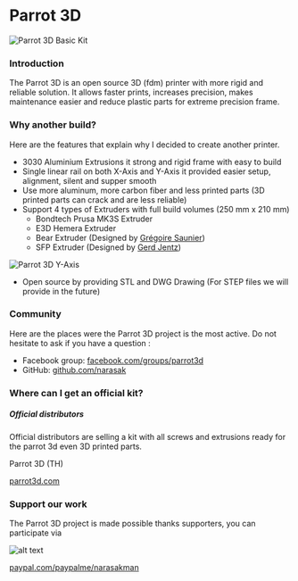 # Parrot 3D
![Parrot 3D Basic Kit](https://github.com/narasak/parrot_3d/blob/master/img/Parrot_3D_Basic_Kit.jpg?raw=true)

### Introduction
The Parrot 3D is an open source 3D (fdm) printer with more rigid and reliable solution. It allows faster prints, increases precision, makes maintenance easier and reduce plastic parts for extreme precision frame.

### Why another build?
Here are the features that explain why I decided to create another printer.

* 3030 Aluminium Extrusions it strong and rigid frame with easy to build
* Single linear rail on both X-Axis and Y-Axis it provided easier setup, alignment, silent and supper smooth
* Use more aluminum, more carbon fiber and less printed parts (3D printed parts can crack and are less reliable)
* Support 4 types of Extruders with full build volumes (250 mm x 210 mm)
    * Bondtech Prusa MK3S Extruder
    * E3D Hemera Extruder
    * Bear Extruder (Designed by [Grégoire Saunier](https://github.com/gregsaun/bear_extruder_and_x_axis))
    * SFP Extruder (Designed by [Gerd Jentz](https://github.com/gerdj/RedBear/tree/master/SFP_Extruder?fbclid=IwAR3Uj-65sifwO2yWpbCwoKYdIusArH3cBH_lzmMJN2WZawB7Bh3vTl2CO8A))

![Parrot 3D Y-Axis](https://github.com/narasak/parrot_3d/blob/master/img/Parrot_3D_Y-Axis_Small.jpg?raw=true)
* Open source by providing STL and DWG Drawing (For STEP files we will provide in the future)

### Community
Here are the places were the Parrot 3D project is the most active. Do not hesitate to ask if you have a question :
* Facebook group: [facebook.com/groups/parrot3d](https://www.facebook.com/groups/parrot3d)
* GitHub: [github.com/narasak](https://github.com/narasak)

### Where can I get an official kit?
##### Official distributors

Official distributors are selling a kit with all screws and extrusions ready for the parrot 3d even 3D printed parts.

Parrot 3D (TH)
 
[parrot3d.com](https://www.parrot3d.com)

### Support our work

The Parrot 3D project is made possible thanks supporters, you can participate via 


![alt text](https://www.paypalobjects.com/webstatic/mktg/logo/pp_cc_mark_111x69.jpg "PayPal Logo")

[paypal.com/paypalme/narasakman](https://www.paypal.com/paypalme/narasakman)
